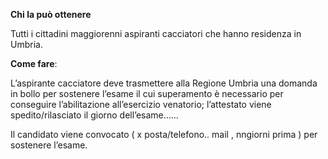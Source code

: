 **Chi la può ottenere**

Tutti i cittadini maggiorenni aspiranti cacciatori che hanno residenza in Umbria.

**Come fare**:

L’aspirante cacciatore deve trasmettere alla Regione Umbria una domanda in bollo per sostenere l’esame il cui superamento è necessario per conseguire l’abilitazione all’esercizio venatorio; l’attestato viene spedito/rilasciato il giorno dell’esame……

Il candidato viene convocato ( x posta/telefono.. mail , nngiorni prima ) per sostenere l’esame.
